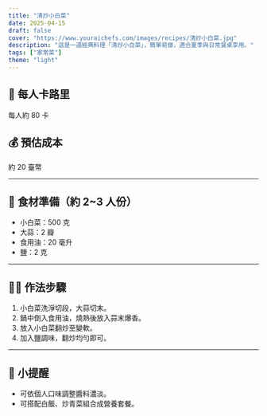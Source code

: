 ```yaml
---
title: "清炒小白菜"
date: 2025-04-15
draft: false
cover: "https://www.youraichefs.com/images/recipes/清炒小白菜.jpg"
description: "這是一道經典料理「清炒小白菜」，簡單易做，適合夏季與日常餐桌享用。"
tags: ["家常菜"]
theme: "light"
---
```


## 🥄 每人卡路里  
每人約 80 卡

## 💰 預估成本  
約 20 臺幣

---

## 🧾 食材準備（約 2~3 人份）

- 小白菜：500 克
- 大蒜：2 瓣
- 食用油：20 毫升
- 鹽：2 克

---

## 👩‍🍳 作法步驟

1. 小白菜洗淨切段，大蒜切末。
2. 鍋中倒入食用油，燒熱後放入蒜末爆香。
3. 放入小白菜翻炒至變軟。
4. 加入鹽調味，翻炒均勻即可。

---

## 📝 小提醒

- 可依個人口味調整醬料濃淡。
- 可搭配白飯、炒青菜組合成營養套餐。
